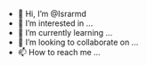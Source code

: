 - 👋 Hi, I’m @Israrmd
- 👀 I’m interested in ...
- 🌱 I’m currently learning ...
- 💞️ I’m looking to collaborate on ...
- 📫 How to reach me ...

<!---
Israrmd/Israrmd is a ✨ special ✨ repository because its `README.md` (this file) appears on your GitHub profile.
You can click the Preview link to take a look at your changes.
--->
